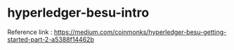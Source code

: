 # hyperledger-besu-intro
Reference link : https://medium.com/coinmonks/hyperledger-besu-getting-started-part-2-a5388f14462b
